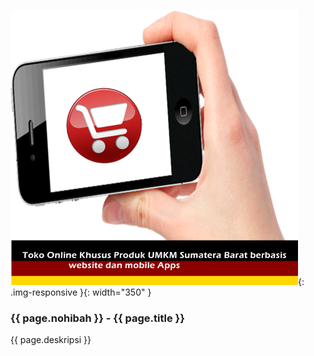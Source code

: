 ---
---

![078](/static/img/hibahcms/078.png){: .img-responsive }{: width="350" }

### {{ page.nohibah }} - {{ page.title }}

{{ page.deskripsi }}
